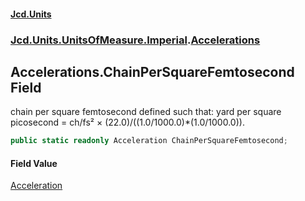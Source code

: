#### [Jcd.Units](index.md 'index')
### [Jcd.Units.UnitsOfMeasure.Imperial](Jcd.Units.UnitsOfMeasure.Imperial.md 'Jcd.Units.UnitsOfMeasure.Imperial').[Accelerations](Accelerations.md 'Jcd.Units.UnitsOfMeasure.Imperial.Accelerations')

## Accelerations.ChainPerSquareFemtosecond Field

chain per square femtosecond defined such that: yard per square picosecond = ch/fs² × (22.0)/((1.0/1000.0)*(1.0/1000.0)).

```csharp
public static readonly Acceleration ChainPerSquareFemtosecond;
```

#### Field Value
[Acceleration](Acceleration.md 'Jcd.Units.UnitTypes.Acceleration')